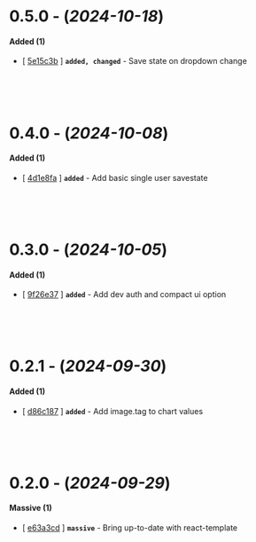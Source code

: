 
# 0.5.0 - (*2024-10-18*)

#### **Added (1)**
- [ [5e15c3b](https://gitlab.codeopensrc.com/os/zootr-tracker/-/commit/5e15c3b) ] **`added, changed`** - Save state on dropdown change  

<br><br><br>

# 0.4.0 - (*2024-10-08*)

#### **Added (1)**
- [ [4d1e8fa](https://gitlab.codeopensrc.com/os/zootr-tracker/-/commit/4d1e8fa) ] **`added`** - Add basic single user savestate  

<br><br><br>

# 0.3.0 - (*2024-10-05*)

#### **Added (1)**
- [ [9f26e37](https://gitlab.codeopensrc.com/os/zootr-tracker/-/commit/9f26e37) ] **`added`** - Add dev auth and compact ui option  

<br><br><br>

# 0.2.1 - (*2024-09-30*)

#### **Added (1)**
- [ [d86c187](https://gitlab.codeopensrc.com/os/zootr-tracker/-/commit/d86c187) ] **`added`** - Add image.tag to chart values  

<br><br><br>

# 0.2.0 - (*2024-09-29*)

#### **Massive (1)**
- [ [e63a3cd](https://gitlab.codeopensrc.com/os/zootr-tracker/-/commit/e63a3cd) ] **`massive`** - Bring up-to-date with react-template  

<br><br><br>
